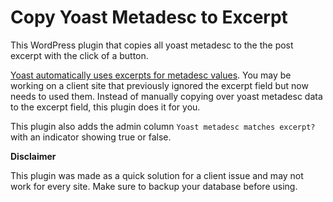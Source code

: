 # Copy Yoast Metadesc to Excerpt

This WordPress plugin that copies all yoast metadesc to the the post excerpt with the click of a button.

[Yoast automatically uses excerpts for metadesc values](https://yoast.com/ask-yoast-meta-descriptions-and-the-excerpt-field/). You may be working on a client site that previously ignored the excerpt field but now needs to used them. Instead of manually copying over yoast metadesc data to the excerpt field, this plugin does it for you.

This plugin also adds the admin column `Yoast metadesc matches excerpt?` with an indicator showing true or false.

**Disclaimer**

This plugin was made as a quick solution for a client issue and may not work for every site. Make sure to backup your database before using.
